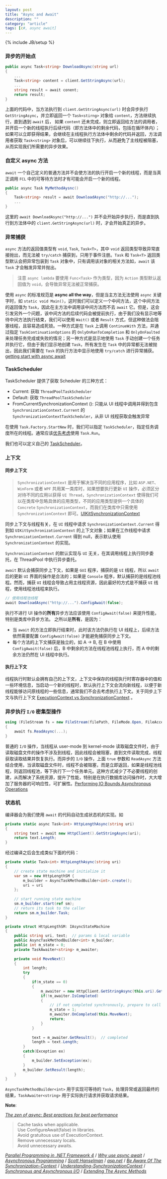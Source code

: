 ```yaml
---
layout: post
title: "Async and Await"
description: ""
category: "article"
tags: [c#, async await]
---
```

{% include JB/setup %}


### 异步的开始点


``` c#
public async Task<string> DownloadAsync(string url)
{
	...
	Task<string> content = client.GetStringAsync(url);
	...
	string result = await conent;
	return result;
}
```

上面的代码中，当方法执行到 `client.GetStringAsync(url)` 时会异步执行 `GetStringAsync`，并立即返回一个 `Task<stirng>` 对象给 `content`，方法继续执行，直到遇到 `await` 后， 如果 `content` 还未完成，则立即返回给方法的调用者，并开启一个新的线程执行后续代码（即方法体中的剩余代码，包括在循环体内）；如果可以立即获得结果，会继续在主线程执行方法体中剩余的代码并返回，方法调用者获取 `Task<string>` 对象后，可以继续往下执行，从而避免了主线程被阻塞，从而实现我们所需要的异步效果。

### 自定义 async 方法

`await` 一个自己定义的普通方法并不会使方法的执行开启一个新的线程，而是当真正调用 `FCL` 中的可等待方法时才有可能会开启一个新的线程。

``` c#
public async Task MyMethodAysnc()
{
	Task<string> result = await DownloadAsync("http://...");
	...
}
```

这里的 `await DownloadAsync("http://...")` 并不会开始异步执行，而是直到执行到方法体中的 `client.GetStringAsync(url)` 时，才会开始真正的异步。

### 异常捕获

`async` 方法的返回值类型有 `void`, `Task`, `Task<T>`，其中 `void` 返回类型导致异常直接抛出，而无法被 `try/catch` 捕获到，只用于事件注册。`Task` 和 `Task<T>` 返回类型默认会把异常包装到 `Task` 对象中，只有调用该对象的相关方法如，`await` 该 `Task` 才会触发异常并抛出。

> 注意 `async lambda` 要使用 `Func<Task>` 作为类型，因为 `Action` 类型默认返回值为 `void`，会导致异常无法被正常捕获。

使用 `async` 的标准规范是 **async all the way**，但是当主方法无法使用 `async` 关键字时，如 `static void Main()`，这时我们可以定义一个中间方法，这个中间方法的返回值为 `Task`，因此在主方法中调用该中间方法而不去 `await` 它。但是，这会引发另外一个问题，该中间方法的后续代码会被提前执行，由于我们没有显示地等待中间方法执行结束，我们可以使用 `Wait()` 或者 `Result` 方式，但这种做法会阻塞线程，且容易造成死锁。一种方式是在 `Task` 上调用 `ContinueWith` 方法，并通过指定 `TaskContinuationOptions` 的 `OnlyOnRanToCompletion` 和 `OnlyOnFaulted` 来处理任务完成或失败的情况；另一种方式是显示地使用 `Task` 手动创建一个任务并执行它，但由于我们显示地创建 `Task`，所有发生在 `Task` 中的异常都无法被抛出，因此我们需要在 `Task` 的执行方法中显示地使用 `try/catch` 进行异常捕获。[getting start with async await](https://blog.xamarin.com/getting-started-with-async-await/)

### TaskScheduler

TaskScheduler 提供了获取 Scheduler 的三种方式：

- Current: 获取 `ThreadPoolTaskScheduler`
- Default: 获取 `ThreadPoolTaskScheduler`
- FromCurrentSynchronizationContext (): 只能从 UI 线程中调用并得到包含 `SynchronizationContext.Current` 的 `SynchronizationContextTaskScheduler`，从非 UI 线程获取会触发异常

在使用 `Task.Factory.StartNew` 时，我们可以指定 `TaskScheduler`，指定任务调度所在的线程。通常应该[优先考虑](http://blog.stephencleary.com/2013/08/startnew-is-dangerous.html)使用 `Task.Run`。

我们也可以定义自己的 [TaskScheduler](https://msdn.microsoft.com/en-us/library/ee789351(v=vs.100).aspx)。

### 上下文

#### 同步上下文

> `SynchronizationContext` 是用于解决当不同的应用程序，比如 `ASP.NET`、`WinForm` 或者 `WPF` 共用某一类库时，如果想要执行更新 `UI` 操作，必须区分对待不同的应用以获得 `UI Thread`，`SynchronizationContext` 使得我们可以在类库中忽略具体的应用类型，不同的应用类型提供一个具体的 `Concrete`  `SynchronizationContext`，而我们在类库中只需使用 `SynchronizationContext` 即可。[UIKitSynchronizationContext](https://github.com/xamarin/xamarin-macios/blob/master/src/UIKit/UIKitSynchronizationContext.cs)

同步上下文与线程有关，在 `UI` 线程中请求 `SynchronizationContext.Current` 得到如 `UIKitSynchronizationContext` 的上下文对象；如果在工作线程中请求 `SynchronizationContext.Current` 得到 null，表示默认使用 `SynchronizationContext` 的实现。

`SynchronizationContext` 的默认实现与 `UI` 无关，在其调用线程上执行同步委托，在 ThreadPool 中执行异步委托。

`await` 默认会捕获同步上下文，如果是 `GUI` 程序，捕获的是 `UI` 线程，所以 `await` 后的更新 `UI` 界面的操作是合法的；如果是 `Console` 程序，默认捕获的是线程池线程。然而，捕获 `UI` 线程会导致占用主线程资源，因此最好的方式是不捕获 `UI` 线程，使用线程池线程来执行。

``` c#
// 使用线程池线程
await DownloadAsync("http://...").ConfigAwait(false);
```
执行不进行 UI 操作的**所有**异步方法应该使用 `ConfigAwait(false)` 来提升性能，特别是类库中异步方法。 
之所以是**所有**，是因为：

- 当 `await` 的方法立即执行结束时，此时该方法仍执行在 UI 线程上，后续方法依然需要配置 `ConfigAwait(false)` 才能避免捕获同步上下文。
- 每个方法的上下文捕获是独立的，如 A -> B, 在 B 中使用 `ConfigAwait(false)` 后，B 中剩余的方法在线程池线程上执行，而 A 中的剩余方法仍然在 UI 线程中执行。

#### 执行上下文

线程执行时默认会拥有自己的上下文，上下文中保存的线程执行时寄存器中的值和一些环境信息，当启动一个新的线程时，默认执行上下文会流向新线程，以便于新线程能够访问原线程的一些信息，通常我们不会去考虑执行上下文。关于同步上下文与执行上下文 [ExecutionContext vs SynchronizationContext](http://blogs.msdn.com/b/pfxteam/archive/2012/06/15/executioncontext-vs-synchronizationcontext.aspx) 。

### 异步执行 `I/O` 密集型操作

``` c#
using (FileStream fs = new FileStream(filePath, FileMode.Open, FileAccess.Read, FileShare.Read, 8, true)) 
{ 
	await fs.ReadAsync(...);
} 

```

普通的 `I/O` 操作，当线程从 user-mode 到 kernel-mode 读取磁盘文件时，由于读取磁盘文件的操作不涉及到线程，因此线程会被阻塞，直到文件读取完成，线程获取读取结果并恢复执行。而异步的 `I/O` 操作，上面 `true` 参数和 `ReadAsync` 方法结合使用，当读取磁盘文件时，线程不会被阻塞，而是立即返回，如果是线程池线程，则返回线程池，等下执行下一个任务单元。这种方式减少了不必要线程的创建，从而解决了系统资源，提升了性能，特别是在执行数据库访问操作时，大大增加了服务器的可响应性，可扩展性。[Performing IO Bounds Asynchronous Operations](https://www.wintellectnow.com/Videos/Watch/performing-i-o-bound-asynchronous-operations?videoId=performing-i-o-bound-asynchronous-operations) 

### 状态机

编译器会为我们使用 `await` 的代码自动生成状态机的实现。如

```csharp
private static async Task<int> HttpLengthAsync(string uri)
{
    string text = await new HttpClient().GetStringAsync(uri);
    return text.Length;
}
```

经过编译之后会生成类似下面的代码：

```csharp
private static Task<int> HttpLengthAsync(string uri)
{
    // create state machine and initialize it
    var sm = new HttpLengthSM {
        m_builder = AsyncTaskMethodBuilder<int>.create();
        uri = uri
    };
    
    // start running state machine
    sm.m_builder.start(ref sm);
    // return its task to the caller
    return sm.m_builder.Task;
}

private struct HttpLengthSM: IAsyncStateMachine
{
    public string uri, text;  // params & local variable
    public AsyncTaskMethodBuilder<int> m_builder;
    public int m_state = 0;
    private TaskAwaiter<string> m_awaiter;
    
    private void MoveNext()
    {
        int length;
        try
        {
            if(m_state == 0)
            {
                m_awaiter = new HttpClient.GetStringAsync(this.uri).GetAwaiter();
                if(!m_awaiter.IsCompleted)
                {
                    // if not completed synchronously, prepare to call back
                    m_state = 1;
                    m_awaiter.OnCompleted(this.MoveNext);
                    return;
                }
            }
            
            text = m_awaiter.GetResult();  // completed
            length = text.Length;
        }
        catch(Exception ex)
        {
            m_builder.SetException(ex);
        }
        m_builder.SetResult(length);
    }
}
```

`AsyncTaskMethodBuilder<int>` 用于实现可等待的 `Task`，处理异常或返回最终的结果，`TaskAwaiter<string>` 用于实际执行请求并获取请求结果。

**Note**:

[*The zen of async: Best practices for best performance*](https://channel9.msdn.com/events/Build/BUILD2011/TOOL-829T)

> Cache tasks when applicable.  
> Use ConfigureAwait(false) in libraries.  
> Avoid gratuitous use of ExecutionContext.  
> Remove unnecessary locals.  
> Avoid unnecessary awaits.


[*Parallel Programming in .NET Framework 4*](https://blogs.msdn.microsoft.com/csharpfaq/2010/06/01/parallel-programming-in-net-framework-4-getting-started/) / 
[*Why use async await*](https://msdn.microsoft.com/en-us/magazine/hh456403.aspx) / 
[*Asynchronous Programming*](http://msdn.microsoft.com/en-us/library/hh191443(v=vs.110).aspx) / 
[*Scott Hanselman*](http://www.hanselman.com/blog/TheMagicOfUsingAsynchronousMethodsInASPNET45PlusAnImportantGotcha.aspx) / 
[*asp.net*](http://www.asp.net/web-forms/overview/performance-and-caching/using-asynchronous-methods-in-aspnet-45) /
[*Be Aware Of The Synchronization-Context*](http://www.gamlor.info/wordpress/2010/10/c-5-0-async-feature-be-aware-of-the-synchronization-context/) / [*Understanding-SynchronizationContext*](http://www.codeproject.com/Articles/31971/Understanding-SynchronizationContext-Part-I) / 
[*Synchronous and Asynchronous I/O*](http://msdn.microsoft.com/en-us/library/windows/desktop/aa365683(v=vs.85).aspx) / 
[*Extending The Async Methods*](https://blogs.msdn.microsoft.com/seteplia/2018/01/11/extending-the-async-methods-in-c/)
